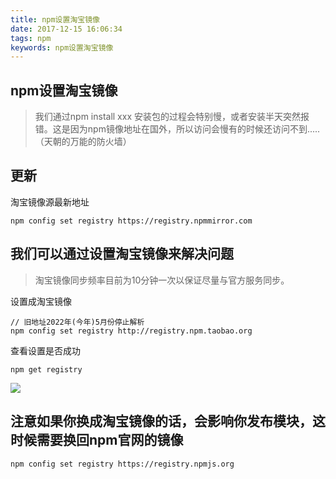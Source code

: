 ```yaml
---
title: npm设置淘宝镜像
date: 2017-12-15 16:06:34
tags: npm
keywords: npm设置淘宝镜像
---
```

## npm设置淘宝镜像

> 我们通过npm install xxx 安装包的过程会特别慢，或者安装半天突然报错。这是因为npm镜像地址在国外，所以访问会慢有的时候还访问不到.....（天朝的万能的防火墙）

<!--more-->

## 更新
淘宝镜像源最新地址
```
npm config set registry https://registry.npmmirror.com
```

## 我们可以通过设置淘宝镜像来解决问题

> 淘宝镜像同步频率目前为10分钟一次以保证尽量与官方服务同步。

设置成淘宝镜像

```
// 旧地址2022年(今年)5月份停止解析
npm config set registry http://registry.npm.taobao.org
```

查看设置是否成功

```
npm get registry 
```
![](http://hexo-1252491761.file.myqcloud.com/npm%E8%AE%BE%E7%BD%AE%E6%B7%98%E5%AE%9D%E9%95%9C%E5%83%8F/20171215161837.png)

## 注意如果你换成淘宝镜像的话，会影响你发布模块，这时候需要换回npm官网的镜像

```
npm config set registry https://registry.npmjs.org
```